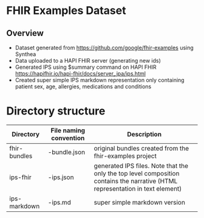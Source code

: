 # FHIR Examples Dataset

## Overview
* Dataset generated from https://github.com/google/fhir-examples using Synthea
* Data uploaded to a HAPI FHIR server (generating new ids)
* Generated IPS using $summary command on HAPI FHIR https://hapifhir.io/hapi-fhir/docs/server_jpa/ips.html
* Created super simple IPS markdown representation only containing patient sex, age, allergies, medications and conditions


# Directory structure

| Directory    | File naming convention | Description                                                                                                                    |
|--------------|------------------------|--------------------------------------------------------------------------------------------------------------------------------|
| fhir-bundles | <id>-bundle.json       | original bundles created from the fhir-examples project                                                                        |
| ips-fhir     | <id>-ips.json          | generated IPS files. Note that the only the top level composition contains the narrative (HTML representation in text element) |
| ips-markdown | <id>-ips.md            | super simple markdown version                                                                                                  |


